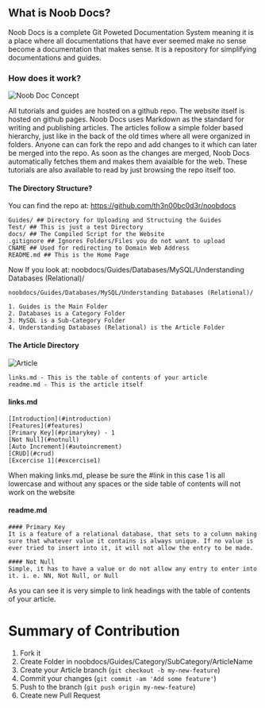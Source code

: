 ## What is Noob Docs?

Noob Docs is a complete Git Poweted Documentation System meaning it is a place where all documentations that have ever seemed make no sense become a documentation that makes sense. It is a repository for simplifying documentations and guides.

### How does it work?

![Noob Doc Concept](https://i.ibb.co/dpsFG2p/concept.jpg)

All tutorials and guides are hosted on a github repo. The website itself is hosted on github pages. Noob Docs uses Markdown as the standard for writing and publishing articles. The articles follow a simple folder based hierarchy, just like in the back of the old times where all were organized in folders. Anyone can can fork the repo and add changes to it which can later be merged into the repo. As soon as the changes are merged, Noob Docs automatically fetches them and makes them avaialble for the web. These tutorials are also available to read by just browsing the repo itself too. 

#### The Directory Structure?

You can find the repo at: https://github.com/th3n00bc0d3r/noobdocs

```
Guides/ ## Directory for Uploading and Structuing the Guides
Test/ ## This is just a test Directory
docs/ ## The Compiled Script for the Website
.gitignore ## Ignores Folders/Files you do not want to upload
CNAME ## Used for redirecting to Domain Web Address
README.md ## This is the Home Page
```

Now If you look at: noobdocs/Guides/Databases/MySQL/Understanding Databases (Relational)/

```
noobdocs/Guides/Databases/MySQL/Understanding Databases (Relational)/

1. Guides is the Main Folder
2. Databases is a Category Folder
3. MySQL is a Sub-Category Folder
4. Understanding Databases (Relational) is the Article Folder
```

#### The Article Directory

![Article](https://i.ibb.co/QdMQtfx/Screenshot-2019-10-13-at-3-08-33-PM.png)

```
links.md - This is the table of contents of your article
readme.md - This is the article itself
```

#### links.md

```
[Introduction](#introduction)
[Features](#features)
[Primary Key](#primarykey) - 1
[Not Null](#notnull)
[Auto Increment](#autoincrement)
[CRUD](#crud)
[Excercise 1](#excercise1)
```

When making links.md, please be sure the #link in this case 1 is all lowercase and without any spaces or the side table of contents will not work on the website

#### readme.md

```
#### Primary Key
It is a feature of a relational database, that sets to a column making sure that whatever value it contains is always unique. If no value is ever tried to insert into it, it will not allow the entry to be made.

#### Not Null
Simple, it has to have a value or do not allow any entry to enter into it. i. e. NN, Not Null, or Null
```

As you can see it is very simple to link headings with the table of contents of your article.

Summary of Contribution
============

1. Fork it
2. Create Folder in noobdocs/Guides/Category/SubCategory/ArticleName
3. Create your Article branch (`git checkout -b my-new-feature`)
4. Commit your changes (`git commit -am 'Add some feature'`)
5. Push to the branch (`git push origin my-new-feature`)
6. Create new Pull Request

